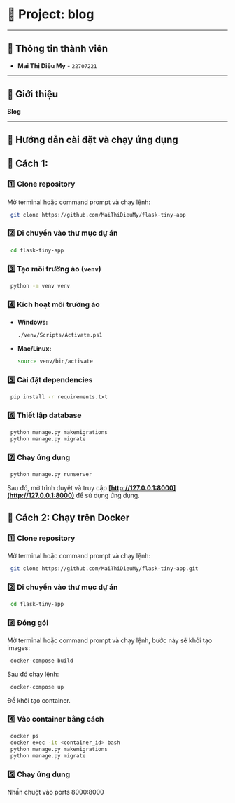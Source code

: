 # 📌 Project: blog

---

## 👥 Thông tin thành viên
- **Mai Thị Diệu My** - `22707221`

---

## 📖 Giới thiệu
**Blog** 

---

## 🚀 Hướng dẫn cài đặt và chạy ứng dụng

## 🚀 Cách 1:

### 1️⃣ **Clone repository**
Mở terminal hoặc command prompt và chạy lệnh:
```sh
 git clone https://github.com/MaiThiDieuMy/flask-tiny-app
```

### 2️⃣ **Di chuyển vào thư mục dự án**
```sh
 cd flask-tiny-app
```

### 3️⃣ **Tạo môi trường ảo (`venv`)**
```sh
 python -m venv venv
```

### 4️⃣ **Kích hoạt môi trường ảo**
- **Windows:**
  ```sh
  ./venv/Scripts/Activate.ps1
  ```
- **Mac/Linux:**
  ```sh
  source venv/bin/activate
  ```

### 5️⃣ **Cài đặt dependencies**
```sh
 pip install -r requirements.txt
```

### 6️⃣ **Thiết lập database**
```sh
 python manage.py makemigrations
 python manage.py migrate
```

### 7️⃣ **Chạy ứng dụng**
```sh
 python manage.py runserver
```

Sau đó, mở trình duyệt và truy cập **[http://127.0.0.1:8000](http://127.0.0.1:8000)** để sử dụng ứng dụng.

## 🚀 Cách 2: Chạy trên Docker

### 1️⃣ **Clone repository**
Mở terminal hoặc command prompt và chạy lệnh:
```sh
 git clone https://github.com/MaiThiDieuMy/flask-tiny-app.git
```
### 2️⃣ **Di chuyển vào thư mục dự án**
```sh
 cd flask-tiny-app
```
### 3️⃣ **Đóng gói**
Mở terminal hoặc command prompt và chạy lệnh, bước này sẽ khởi tạo images:
```sh
 docker-compose build 
```
Sau đó chạy lệnh:
```sh
 docker-compose up
```
Để khởi tạo container.
### 4️⃣ **Vào container bằng cách**
```sh
 docker ps
 docker exec -it <container_id> bash
 python manage.py makemigrations
 python manage.py migrate
```
### 5️⃣ **Chạy ứng dụng**
Nhấn chuột vào ports 8000:8000

